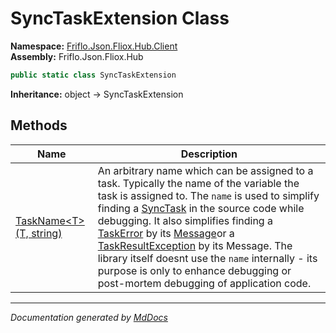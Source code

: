 ﻿<!--  
  <auto-generated>   
    The contents of this file were generated by a tool.  
    Changes to this file may be list if the file is regenerated  
  </auto-generated>   
-->

# SyncTaskExtension Class

**Namespace:** [Friflo.Json.Fliox.Hub.Client](../index.md)  
**Assembly:** Friflo.Json.Fliox.Hub

```csharp
public static class SyncTaskExtension
```

**Inheritance:** object → SyncTaskExtension

## Methods

| Name                                            | Description                                                                                                                                                                                                                                                                                                                                                                                                                                                                                                                                                                 |
| ----------------------------------------------- | --------------------------------------------------------------------------------------------------------------------------------------------------------------------------------------------------------------------------------------------------------------------------------------------------------------------------------------------------------------------------------------------------------------------------------------------------------------------------------------------------------------------------------------------------------------------------- |
| [TaskName\<T\>(T, string)](methods/TaskName.md) | An arbitrary name which can be assigned to a task. Typically the name of the variable the task is assigned to. The `name` is used to simplify finding a [SyncTask](../SyncTask/index.md) in the source code while debugging. It also simplifies finding a [TaskError](../TaskError/index.md) by its [Message](../TaskError/properties/Message.md)or a [TaskResultException](../TaskResultException/index.md) by its Message. The library itself doesnt use the `name` internally \- its purpose is only to enhance debugging or post\-mortem debugging of application code. |

___

*Documentation generated by [MdDocs](https://github.com/ap0llo/mddocs)*
